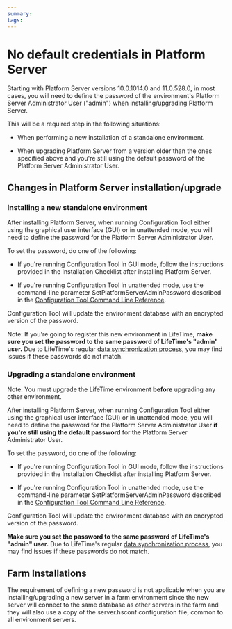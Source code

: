 ```yaml
---
summary:
tags:
---
```


# No default credentials in Platform Server

Starting with Platform Server versions 10.0.1014.0 and 11.0.528.0, in most cases, you will need to define the password of the environment's Platform Server Administrator User ("admin") when installing/upgrading Platform Server.

This will be a required step in the following situations:

* When performing a new installation of a standalone environment.

* When upgrading Platform Server from a version older than the ones specified above and you're still using the default password of the Platform Server Administrator User.

## Changes in Platform Server installation/upgrade

### Installing a new standalone environment

After installing Platform Server, when running Configuration Tool either using the graphical user interface (GUI) or in unattended mode, you will need to define the password for the Platform Server Administrator User.

To set the password, do one of the following:

* If you're running Configuration Tool in GUI mode, follow the instructions provided in the Installation Checklist after installing Platform Server.

* If you're running Configuration Tool in unattended mode, use the command-line parameter SetPlatformServerAdminPassword described in the [Configuration Tool Command Line Reference](https://success.outsystems.com/Documentation/11/Setting_Up_OutSystems/Unattended_Installation_and_Upgrade/Configuration_Tool_Command_Line_Reference).

Configuration Tool will update the environment database with an encrypted version of the password.

Note: If you're going to register this new environment in LifeTime, **make sure you set the password to the same password of LifeTime's "admin" user.** Due to LifeTime's regular [data synchronization process](https://success.outsystems.com/Documentation/11/Managing_the_Applications_Lifecycle#lifetime-synchronization-process), you may find issues if these passwords do not match.

### Upgrading a standalone environment

Note: You must upgrade the LifeTime environment **before** upgrading any other environment.

After installing Platform Server, when running Configuration Tool either using the graphical user interface (GUI) or in unattended mode, you will need to define the password for the Platform Server Administrator User **if you're still using the default password** for the Platform Server Administrator User.

To set the password, do one of the following:

* If you're running Configuration Tool in GUI mode, follow the instructions provided in the Installation Checklist after installing Platform Server.

* If you're running Configuration Tool in unattended mode, use the command-line parameter SetPlatformServerAdminPassword described in the [Configuration Tool Command Line Reference](https://success.outsystems.com/Documentation/11/Setting_Up_OutSystems/Unattended_Installation_and_Upgrade/Configuration_Tool_Command_Line_Reference).

Configuration Tool will update the environment database with an encrypted version of the password.

**Make sure you set the password to the same password of LifeTime's "admin" user.** Due to LifeTime's regular [data synchronization process](https://success.outsystems.com/Documentation/11/Managing_the_Applications_Lifecycle#lifetime-synchronization-process), you may find issues if these passwords do not match.

## Farm Installations

The requirement of defining a new password is not applicable when you are installing/upgrading a new server in a farm environment since the new server will connect to the same database as other servers in the farm and they will also use a copy of the server.hsconf configuration file, common to all environment servers.

